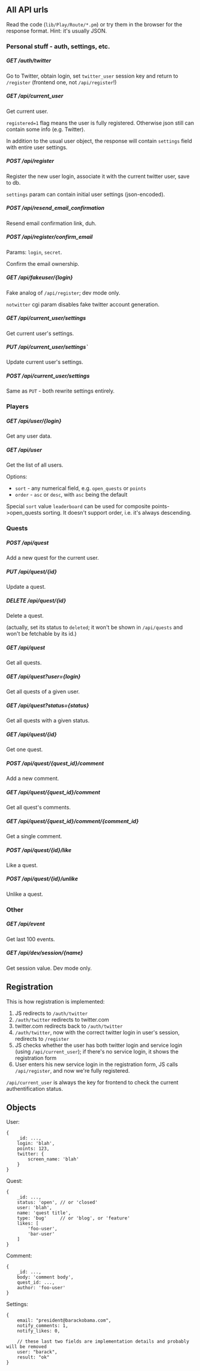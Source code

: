 ## All API urls

Read the code (`lib/Play/Route/*.pm`) or try them in the browser for the response format.
Hint: it's usually JSON.

### Personal stuff - auth, settings, etc.

##### GET /auth/twitter

Go to Twitter, obtain login, set `twitter_user` session key and return to `/register` (frontend one, not `/api/register`!)

##### GET /api/current_user

Get current user.

`registered=1` flag means the user is fully registered. Otherwise json still can contain some info (e.g. Twitter).

In addition to the usual user object, the response will contain `settings` field with entire user settings.

##### POST /api/register

Register the new user login, associate it with the current twitter user, save to db.

`settings` param can contain initial user settings (json-encoded).

##### POST /api/resend_email_confirmation

Resend email confirmation link, duh.

##### POST /api/register/confirm_email

Params: `login`, `secret`.

Confirm the email ownership.

##### GET /api/fakeuser/{login}

Fake analog of `/api/register`; dev mode only.

`notwitter` cgi param disables fake twitter account generation.

##### GET /api/current_user/settings

Get current user's settings.

##### PUT /api/current_user/settings`

Update current user's settings.

##### POST /api/current_user/settings

Same as `PUT` - both rewrite settings entirely.

### Players

##### GET /api/user/{login}

Get any user data.

##### GET /api/user

Get the list of all users.

Options:

* `sort` - any numerical field, e.g. `open_quests` or `points`
* `order` - `asc` or `desc`, with `asc` being the default

Special `sort` value `leaderboard` can be used for composite points->open_quests sorting. It doesn't support order, i.e. it's always descending.

### Quests

##### POST /api/quest

Add a new quest for the current user.

##### PUT /api/quest/{id}

Update a quest.

##### DELETE /api/quest/{id}

Delete a quest.

(actually, set its status to `deleted`; it won't be shown in `/api/quests` and won't be fetchable by its id.)

##### GET /api/quest

Get all quests.

##### GET /api/quest?user={login}

Get all quests of a given user.

##### GET /api/quest?status={status}

Get all quests with a given status.

##### GET /api/quest/{id}

Get one quest.

##### POST /api/quest/{quest_id}/comment

Add a new comment.

##### GET /api/quest/{quest_id}/comment

Get all quest's comments.

##### GET /api/quest/{quest_id}/comment/{comment_id}

Get a single comment.

##### POST /api/quest/{id}/like

Like a quest.

##### POST /api/quest/{id}/unlike

Unlike a quest.

### Other

##### GET /api/event

Get last 100 events.

##### GET /api/dev/session/{name}

Get session value. Dev mode only.

## Registration

This is how registration is implemented:

1. JS redirects to `/auth/twitter`
2. `/auth/twitter` redirects to twitter.com
3. twitter.com redirects back to `/auth/twitter`
4. `/auth/twitter`, now with the correct twitter login in user's session, redirects to `/register`
5. JS checks whether the user has both twitter login and service login (using `/api/current_user`); if there's no service login, it shows the registration form
6. User enters his new service login in the registration form, JS calls `/api/register`, and now we're fully registered.

`/api/current_user` is always the key for frontend to check the current authentification status.

## Objects

User:

    {
        _id: ...,
        login: 'blah',
        points: 123,
        twitter: {
            screen_name: 'blah'
        }
    }

Quest:

    {
        _id: ...,
        status: 'open', // or 'closed'
        user: 'blah',
        name: 'quest title',
        type: 'bug'     // or 'blog', or 'feature'
        likes: [
            'foo-user',
            'bar-user'
        ]
    }

Comment:

    {
        _id: ...,
        body: 'comment body',
        quest_id: ...,
        author: 'foo-user'
    }

Settings:

    {
        email: "president@barackobama.com",
        notify_comments: 1,
        notify_likes: 0,

        // these last two fields are implementation details and probably will be removed
        user: "barack",
        result: "ok"
    }
